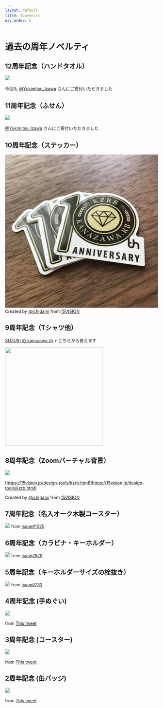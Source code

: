 ```yaml
---
layout: default
title: Souvenirs
nav_order: 5
---
```


# 過去の周年ノベルティ

## 12周年記念（ハンドタオル）

![](/144/towel.jpg)

今回も [@Yukimitsu\_Izawa](https://twitter.com/Yukimitsu_Izawa/) さんにご寄付いただきました

## 11周年記念（ふせん）

![](/132/post-it.jpg)

[@Yukimitsu\_Izawa](https://twitter.com/Yukimitsu_Izawa/) さんにご寄付いただきました

## 10周年記念（ステッカー）

![](/120/sticker.jpg)
Created by [@ichigami](https://twitter.com/ichigami/) from [15VISION](https://15vision.jp/)

## 9周年記念（Tシャツ他）

[SUZURI の kanazawa.rb](https://suzuri.jp/kzrb) ←こちらから買えます

<script>!function(d,s,id){var js,fjs=d.getElementsByTagName(s)[0];if(!d.getElementById(id)){js=d.createElement(s);js.id=id;js.src="//suzuri.jp/thirdparty/widgets.js";js.charset="utf-8";fjs.parentNode.insertBefore(js,fjs);}}(document,"script","suzuri-widget-script");</script>
<div class="suzuri-widget-product" data-suzuri-product-id="19185143" data-suzuri-item-variant-id="11"><a href="https://suzuri.jp/kzrb/7715638/t-shirt/s/natural"><img src="https://d1q9av5b648rmv.cloudfront.net/v3/323x323/t-shirt/s/natural/front/7715638/1627714757-5572x2306.png.jpg?h=2d6cfe158138835c86dc58b483d453c6a2ac1377&amp;printed=true" width="323" height="323"></a></div>


## 8周年記念（Zoomバーチャル背景）

![](https://15vision.jp/archives/001/202008/large-108a9f488b0c0db73589f7ae6a22f05f48e0d63741a9299bf5ec044591d1629a.jpg)

[https://15vision.jp/design-tools/kzrb.html](https://15vision.jp/design-tools/kzrb.html)

Created by [@ichigami](https://twitter.com/ichigami/) from [15VISION](https://15vision.jp/)

## 7周年記念（名入オーク木製コースター）

![](https://user-images.githubusercontent.com/340622/61712962-7027d580-ad92-11e9-8df5-8ca4f20a999c.jpg)
from [issue#1025](https://github.com/kanazawarb/meetup/issues/1025#issuecomment-514192554)

## 6周年記念（カラビナ・キーホルダー）

![](https://user-images.githubusercontent.com/340622/43372510-8cf9c716-93dc-11e8-8565-c22965e1a5cb.jpg)
from [issue#879](https://github.com/kanazawarb/meetup/issues/879#issuecomment-408718030)

## 5周年記念（キーホルダーサイズの栓抜き）

![](https://user-images.githubusercontent.com/340622/27721385-ee8e85e4-5d9a-11e7-9c5c-44a1f98a3cf0.jpg)
from [issue#733](https://github.com/kanazawarb/meetup/issues/733)

## 4周年記念 (手ぬぐい)

![](https://pbs.twimg.com/media/CqHjUylVUAACgf4?format=jpg&name=large)

from [This tweet](https://twitter.com/Yukimitsu_Izawa/status/766143393135140864)

## 3周年記念 (コースター)

![](https://pbs.twimg.com/media/CNjBTp-UwAApMab?format=jpg&name=4096x4096)

from [This tweet](https://twitter.com/Yukimitsu_Izawa/status/637471896066392064)

## 2周年記念 (缶バッジ)

![](https://pbs.twimg.com/media/BwQgmg9CEAA_9hV?format=jpg&name=900x900)

from [This tweet](https://twitter.com/Yukimitsu_Izawa/status/505564904426717184)

